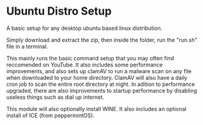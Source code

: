 # Ubuntu Distro Setup

A basic setup for any desktop ubuntu based linux distribution.

Simply download and extract the zip, then inside the folder, run the "run.sh" file in a terminal.

This mainly runs the basic command setup that you may often find reccomended on YouTube. It also includes some performance improvements, and also sets up clamAV to run a malware scan on any file when downloaded to your home directory. ClamAV will also have a daily cron job to scan the entire root directory at night. In adition to performance upgraded, there are also improvements to startup performance by disabling useless things such as dial up internet.

This module will also optionally install WINE.
It also includes an optional install of ICE (from peppermintOS).
